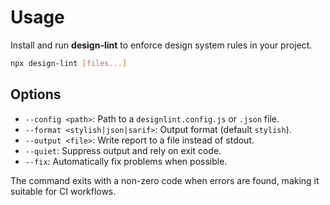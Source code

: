 # Usage

Install and run **design-lint** to enforce design system rules in your project.

```bash
npx design-lint [files...]
```

## Options

- `--config <path>`: Path to a `designlint.config.js` or `.json` file.
- `--format <stylish|json|sarif>`: Output format (default `stylish`).
- `--output <file>`: Write report to a file instead of stdout.
- `--quiet`: Suppress output and rely on exit code.
- `--fix`: Automatically fix problems when possible.

The command exits with a non-zero code when errors are found, making it suitable for CI workflows.
